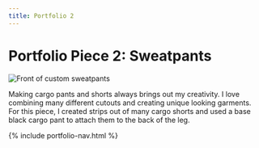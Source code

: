 ```yaml
---
title: Portfolio 2
---
```


# Portfolio Piece 2: Sweatpants

<section class="grid">

<article class="grid">
    <img src="{{ site.baseurl }}/assets/img/sweatpants.jpg" alt="Front of custom sweatpants">
</article>

<div markdown="1">

Making cargo pants and shorts always brings out my creativity. I love combining many different cutouts and creating unique looking garments. For this piece, I created strips out of many cargo shorts and used a base black cargo pant to attach them to the back of the leg.


{% include portfolio-nav.html %}

</div>
</section>